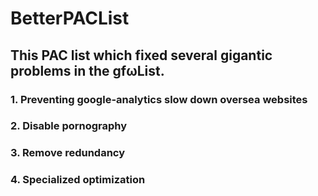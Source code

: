 # BetterPACList
## This PAC list which fixed several gigantic problems in the gfωList.
### 1. Preventing google-analytics slow down oversea websites
### 2. Disable pornography
### 3. Remove redundancy
### 4. Specialized optimization
